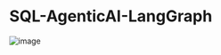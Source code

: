 # SQL-AgenticAI-LangGraph
![image](https://github.com/user-attachments/assets/15ffe9e1-4ecb-4b05-9dee-eac04cfcc993)
